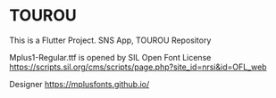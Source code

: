 # TOUROU
This is a Flutter Project. SNS App, TOUROU Repository

Mplus1-Regular.ttf is opened by SIL Open Font License
https://scripts.sil.org/cms/scripts/page.php?site_id=nrsi&id=OFL_web

Designer
https://mplusfonts.github.io/
